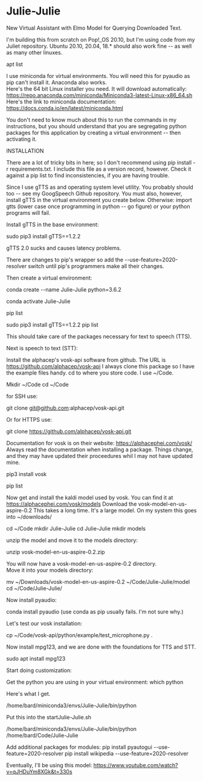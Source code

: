 # Julie-Julie
New Virtual Assistant with Elmo Model for Querying Downloaded Text.

I'm building this from scratch on Pop!_OS 20.10, but I'm using code from my Juliet repository.  Ubuntu 20.10, 20.04, 18.* should also work fine -- as well as many other linuxes.

apt list

I use miniconda for virtual environments.  You will need this for pyaudio as pip can't install it.  Anaconda also works.  
Here's the 64 bit Linux installer you need.  It will download automatically: 
https://repo.anaconda.com/miniconda/Miniconda3-latest-Linux-x86_64.sh
Here's the link to miniconda documentation:
https://docs.conda.io/en/latest/miniconda.html

You don't need to know much about this to run the commands in my instructions, but you should understand that you are segregating python packages for this application by creating a virtual environment -- then activating it.  

INSTALLATION

There are a lot of tricky bits in here; so I don't recommend using pip install -r requirements.txt.  I include this file as a version record, however.  Check it against a pip list to find inconsistencies, if you are having trouble.  

Since I use gTTS as and operating system level utility.  You probably should too -- see my GoogSpeech Github repository. You must also, however, install gTTS in the virtual environment you create below.  Otherwise: import gtts (lower case once programming in python -- go figure) or your python programs will fail.  

Install gTTS in the base environment:

sudo pip3 install gTTS==1.2.2 

gTTS 2.0 sucks and causes latency problems.

There are changes to pip's wrapper so add the --use-feature=2020-resolver switch until pip's programmers make all their changes.

Then create a virtual environment:  

conda create --name Julie-Julie python=3.6.2


conda activate Julie-Julie


pip list


sudo pip3 install gTTS==1.2.2 
pip list

This should take care of the packages necessary for text to speech (TTS).

Next is speech to text (STT):

Install the alphacep's vosk-api software from github.
The URL is https://github.com/alphacep/vosk-api
I always clone this package so I have the example files handy.  cd to where you store code.  I use ~/Code.  

Mkdir ~/Code 
cd ~/Code

for SSH use:

git clone git@github.com:alphacep/vosk-api.git  

Or for HTTPS use:

git clone https://github.com/alphacep/vosk-api.git

Documentation for vosk is on their website:  https://alphacephei.com/vosk/
Always read the documentation when installing a package.  Things change, and they may have updated their proceedures whil I may not have updated mine.

pip3 install vosk 

pip list

Now get and install the kaldi model used by vosk.  You can find it at 
https://alphacephei.com/vosk/models
Download the vosk-model-en-us-aspire-0.2
This takes a long time.  It's a large model. On my system this goes into ~/downloads/

cd ~/Code
mkdir Julie-Julie
cd Julie-Julie
mkdir models

unzip the model and move it to the models directory:

unzip vosk-model-en-us-aspire-0.2.zip

You will now have a vosk-model-en-us-aspire-0.2 directory.  
Move it into your models directory:

mv ~/Downloads/vosk-model-en-us-aspire-0.2 ~/Code/Julie-Julie/model
cd ~/Code/Julie-Julie/

Now install pyaudio:

conda install pyaudio    (use conda as pip usually fails. I'm not sure why.)

Let's test our vosk installation:

cp ~/Code/vosk-api/python/example/test_microphone.py .

Now install mpg123, and we are done with the foundations for TTS and STT.

sudo apt install mpg123

Start doing customization:

Get the python you are using in your virtual environment:
which python

Here's what I get.  

/home/bard/miniconda3/envs/Julie-Julie/bin/python

Put this into the startJulie-Julie.sh

/home/bard/miniconda3/envs/Julie-Julie/bin/python /home/bard/Code/Julie-Julie

Add additional packages for modules:
pip install pyautogui --use-feature=2020-resolver
pip install wikipedia --use-feature=2020-resolver




Eventually, I'll be using this model:  https://www.youtube.com/watch?v=qJHDuYm8XGk&t=330s
